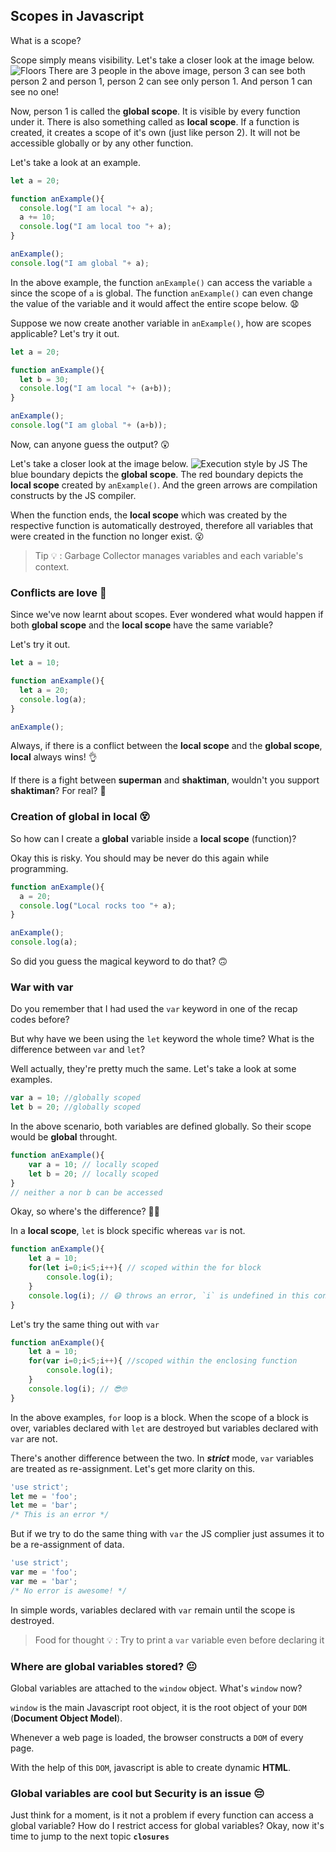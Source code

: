 ## Scopes in Javascript
What is a scope?

Scope simply means visibility. Let's take a closer look at the image below. 
![Floors](https://lh3.googleusercontent.com/DGTv5Nxex7EQWaT59Mr7EbYyZl_RO2M1woT7Y8P-fUGi85CksKOVVJbqkpwkO-SvgFQ_9xSOeotHBcgbDDHk2vLgzdrGhqeAPi3CuSkZCGb5APLP1zWtfiwjYOF0s8Ws9_RGtZLPcZ8-S-J5CW_mzmpIRrYVfngH-XWC9uWhXAMlNOgWo9kD16QvnbHijTOzYXC23Mj_AynlmXiJ0TyHupg_aDdTolhgkyn95edPQkgje48jDF3F4b6gkHoxTNoZPFxtKy_7aT94ja0Uv184BSDSfhGsOd1QYQQ8fn6KeGay9pIh6TsXd9t7tQMGiXgaypEQadg75acgyY8LmF5eI1q_ure6e0veA_r6UYHzFnlJ-3DnsBuoOUyERAsNOc8xnlUVMkxZ_M7a18_u9OZtILi7kVVJdmMKOO8B4lzwtthSzkrodcYhvBTC4vytpz2ZWxf2Yp7pZx2MKFJRoyxi19dwmGScaU_lNvgv8WfPGdnZ8XKqZEQ1KpYwDXsHmUb0kznFE4JkD1BkE2BkcZrpXv858Ehdq1X2m8NAdG3WueTuvj9UgnUOSzKdnv7_LdZydRyxxb_XfKgBoW3aJN9xwjIfb-YOR-T0DtpeLE1Rsjo4MzoDa7Mi_tK1yuFeX7G6P6EGbwTO0C_2Wd4WvjBTFiGIrKYtmjA=w1516-h1136-no)
There are 3 people in the above image, person 3 can see both person 2 and person 1, person 2 can see only person 1. And person 1 can see no one!

Now, person 1 is called the **global scope**. It is visible by every function under it. There is also something called as **local scope**. If a function is created, it creates a scope of it's own (just like person 2). It will not be accessible globally or by any other function. 

Let's take a look at an example.

```javascript
let a = 20;

function anExample(){
  console.log("I am local "+ a);
  a += 10;
  console.log("I am local too "+ a);
}

anExample();
console.log("I am global "+ a);
```
In the above example, the function `anExample()` can access the variable `a` since the scope of `a` is global. The function `anExample()` can even change the value of the variable and it would affect the entire scope below. 😧

Suppose we now create another variable in `anExample()`, how are scopes applicable? Let's try it out.

```javascript
let a = 20;

function anExample(){
  let b = 30;
  console.log("I am local "+ (a+b));
}

anExample();
console.log("I am global "+ (a+b));
```
Now, can anyone guess the output? 😲

Let's take a closer look at the image below.
![Execution style by JS](https://lh3.googleusercontent.com/-prepymRsiO_ZzFhA6TF2CPif0Es2qv7Fk55zqMaMyKOpBsq2jkp7FgHxu_CprvMNXLKx04wIbxb6Cax2wzG3hvugrJZB8wH3S3i1vpK5SRctCsaxtD2deGPFZDdHQohnjqau9UjOW_wDTRaWRQ1jBARPF7gabAusiSRHk4qGGLqJst6596syML3fEQ9ePPROScV4XXw-Yqdc8tMZpxnN3IfwZ9_kAM_Dti8uqEJgUhT2i-OM4V8uOb4kwnOapni87S5M4-SFDxeghFwjtThCT0yBRaNBbu0WSwDJhKrhfmYkImD4ryaW9EfrcWxZbUgDYA0A7EHnV9y-8MnKOK2brqAsCZBaVnhywDxab3lv8UihCOgEcDOztCtNd7eg_SqUDq43Jjo1pK0t6FeS_XkL8rEjp3cJPJjq97kXUfqQvwf5VvnUwrdmSXdPvGUMhyyuYbsqZCc8KSDY0UUNTYmA8dpf6deXo87N6jbT4qeI2oDYF9IdFf476EIFKWgApQNzxUGyywuwqdh5y_amwqyx5ND7KoFlDXvbBAeGCBC5fYDT9WUCIhsKjf1n0iIvFRZKjceGRThC6noVXNeR9fCkIblM7XgiY8ydmWc7g=w1694-h1270-no)
The blue boundary depicts the **global scope**. The red boundary depicts the **local scope** created by `anExample()`. And the green arrows are compilation constructs by the JS compiler.

When the function ends, the **local scope** which was created by the respective function is automatically destroyed, therefore all variables that were created in the function no longer exist. 😮

>Tip 💡 : Garbage Collector manages variables and each variable's context.

 ### Conflicts are love 💌
 Since we've now learnt about scopes. Ever wondered what would happen if both **global scope** and the **local scope** have the same variable? 

Let's try it out.
```javascript
let a = 10;

function anExample(){
  let a = 20;
  console.log(a);
}

anExample();
```
Always, if there is a conflict between the **local scope** and the **global scope**, **local** always wins! 👌

If there is a fight between **superman** and **shaktiman**, wouldn't you support **shaktiman**? For real? 🤥

### Creation of global in local 😵
So how can I create a **global** variable inside a **local scope** (function)?

Okay this is risky. You should may be never do this again while programming.

```javascript
function anExample(){
  a = 20;
  console.log("Local rocks too "+ a);
}

anExample();
console.log(a);
```
So did you guess the magical keyword to do that? 🙃

### War with var
Do you remember that I had used the `var` keyword in one of the recap codes before?

But why have we been using the `let` keyword the whole time? What is the difference between `var` and `let`?

Well actually, they're pretty much the same. Let's take a look at some examples.
```javascript
var a = 10; //globally scoped
let b = 20; //globally scoped
```
In the above scenario, both variables are defined globally. So their scope would be **global** throught.
```javascript
function anExample(){
	var a = 10; // locally scoped
	let b = 20; // locally scoped
}
// neither a nor b can be accessed
```
Okay, so where's the difference? 😤😡

In a **local scope**, `let` is block specific whereas `var` is not.
```javascript
function anExample(){
	let a = 10;
	for(let i=0;i<5;i++){ // scoped within the for block
		console.log(i);
	}
	console.log(i); // 😷 throws an error, `i` is undefined in this context 
}
```
Let's try the same thing out with `var`
```javascript
function anExample(){
	let a = 10;
	for(var i=0;i<5;i++){ //scoped within the enclosing function
		console.log(i);
	}
	console.log(i); // 😎🤓
}
```
In the above examples, `for` loop is a block. When the scope of a block is over, variables declared with `let` are destroyed but variables declared with `var` are not.

There's another difference between the two. In ***strict*** mode, `var` variables are treated as re-assignment. Let's get more clarity on this.

```javascript
'use strict';
let me = 'foo';
let me = 'bar';
/* This is an error */
```
But if we try to do the same thing with `var` the JS complier just assumes it to be a re-assignment of data.
```javascript
'use strict';
var me = 'foo';
var me = 'bar';
/* No error is awesome! */
```
In simple words, variables declared with `var` remain until the scope is destroyed.

> Food for thought 💡 : Try to print a `var` variable even before declaring it
### Where are global variables stored? 😐
Global variables are attached to the `window` object. What's `window` now? 

`window` is the main Javascript root object, it is the root object of your `DOM` (**Document Object Model**).
 
Whenever a web page is loaded, the browser constructs a `DOM` of every page. 

With the help of this `DOM`, javascript is able to create dynamic **HTML**.

### Global variables are cool but Security is an issue 😔
Just think for a moment, is it not a problem if every function can access a global variable? How do I restrict access for global variables? Okay, now it's time to jump to the next topic **`closures`**
